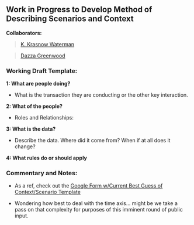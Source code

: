 ## Work in Progress to Develop Method of Describing Scenarios and Context


**Collaborators:**

>[K. Krasnow Waterman](https://plus.google.com/111835610473094417055/posts)  

>[Dazza Greenwood](https://plus.google.com/+DazzaGreenwood)


### Working Draft Template: 

**1: What are people doing?**

* What is the transaction they are conducting or the other key interaction.

**2: What of the people?**

* Roles and Relationships:

**3: What is the data?**

* Describe the data.  Where did it come from?  When if at all does it change?  

**4: What rules do or should apply**

### Commentary and Notes:

* As a ref, check out the [Google Form w/Current Best Guess of Context/Scenario Template](https://docs.google.com/a/civics.com/document/d/17A8fp89gJ0MROTorrOtLENRuil5fUqNXh1OcppEwt2s/edit) 

* Wondering how best to deal with the time axis... might be we take a pass on that complexity for purposes of this imminent round of public input.  

